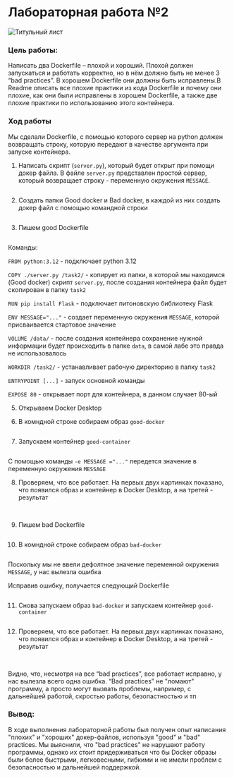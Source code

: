 # Лабораторная работа №2
<img src="/pics/titul1.jpg" alt="Титульный лист">

### Цель работы: 
Написать два Dockerfile – плохой и хороший. Плохой должен запускаться и работать корректно, но в нём должно быть не менее 3 “bad practices”. В хорошем Dockerfile они должны быть исправлены.В Readme описать все плохие практики из кода Dockerfile и почему они плохие, как они были исправлены в хорошем  Dockerfile, а также две плохие практики по использованию этого контейнера.

### Ход работы

Мы сделали Dockerfile, с помощью которого сервер на python должен возвращать строку, которую передают в качестве аргумента при запуске контейнера.

1) Написать скрипт (`server.py`), который будет открыт при помощи докер файла. В файле `server.py` представлен простой сервер, который возвращает строку - переменную окружения `MESSAGE`.

<img src="/pics/python_server.jpg" alt="">

2) Создать папки Good  docker и Bad docker, в каждой из них создать докер файл с помощью командной строки

<img src="/pics/create_docker.jpg" alt="">

3) Пишем good Dockerfile 

<img src="/pics/good-docker.jpg" alt="">

Команды:

`FROM python:3.12` - подключает python 3.12

`COPY ./server.py /task2/` - копирует из папки, в которой мы находимся (Good docker) скрипт `server.py`, после создания контейнера файл будет скопирован в папку `task2`

`RUN pip install Flask` - подключает питоновскую библиотеку Flask

`ENV MESSAGE="..."` - создает переменную окружения `MESSAGE`, которой присваивается стартовое значение

`VOLUME /data/` - после создания контейнера сохранение нужной информации будет происходить в папке `data`, в самой лабе это правда не использовалось

`WORKDIR /task2/` - устанавливает рабочую директорию в папку `task2`

`ENTRYPOINT [...]` - запуск основной команды

`EXPOSE 80` - открывает порт для контейнера, в данном случает 80-ый

5) Открываем Docker Desktop

6) В комндной строке собираем образ `good-docker`

<img src="/pics/good-image.jpg" alt="">

7) Запускаем контейнер `good-container`

<img src="/pics/good-cont-run.jpg" alt="">

С помощью команды `-e MESSAGE ="..."` передется значение в переменную окружения `MESSAGE`

8) Проверяем, что все работает. На первых двух картинках показано, что появился образ и контейнер в Docker Desktop, а на третей - результат

<img src="/pics/rez-image1.jpg" alt="">

<img src="/pics/reaz-cont1.jpg" alt="">

<img src="/pics/rez1.jpg" alt="">

9) Пишем bad Dockerfile

<img src="/pics/bad_docker.jpg" alt="">

10) В комндной строке собираем образ `bad-docker`

<img src="/pics/bad_image0.jpg" alt="">

Поскольку мы не ввели дефолтное значение переменной окружения `MESSAGE`, у нас вылезла ошибка

Исправив ошибку, получается следующий Dockerfile

<img src="/pics/bad_docker1.jpg" alt="">

11) Снова запускаем образ `bad-docker` и запускаем контейнер `good-container`

<img src="/pics/bad_image1.jpg" alt="">

12) Проверяем, что все работает. На первых двух картинках показано, что появился образ и контейнер в Docker Desktop, а на третей - результат

<img src="/pics/rez-image.jpg" alt="">

<img src="/pics/rez-cont.jpg" alt="">

<img src="/pics/rez.jpg" alt="">

Видно, что, несмотря на все “bad practices”, все  работает исправно, у нас вылезла всего одна ошибка. “Bad practices” не "ломают" программу, а просто могут вызвать проблемы, например, с дальнейшей работой, скростью работы, безопастностью и тп

### Вывод:
В ходе выполнения лабораторной работы был получен опыт написания "плохих" и "хороших" докер-файлов, используя "good" и "bad" practices. Мы выяснили, что "bad practices" не нарушают работу программы, однако их стоит придерживаться что бы Docker образы были более быстрыми, легковесными, гибкими и не имели проблем с безопасностью и дальнейшей поддержкой.

